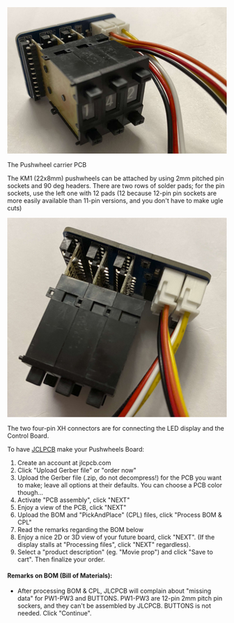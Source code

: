<img src="img/pw1.jpg">

The Pushwheel carrier PCB

The KM1 (22x8mm) pushwheels can be attached by using 2mm pitched pin sockets and 90 deg headers. There are two rows of solder pads; for the pin sockets, use the left one with 12 pads (12 because 12-pin pin sockets are more easily available than 11-pin versions, and you don't have to make ugle cuts)

<img src="img/pw2.jpg">

The two four-pin XH connectors are for connecting the LED display and the Control Board.

To have [JCLPCB](https://jlcpcb.com) make your Pushwheels Board:
1) Create an account at jlcpcb.com
2) Click "Upload Gerber file" or "order now"
3) Upload the Gerber file (.zip, do not decompress!) for the PCB you want to make; leave all options at their defaults. You can choose a PCB color though...
4) Activate "PCB assembly", click "NEXT"
5) Enjoy a view of the PCB, click "NEXT"
6) Upload the BOM and "PickAndPlace" (CPL) files, click "Process BOM & CPL"
7) Read the remarks regarding the BOM below
8) Enjoy a nice 2D or 3D view of your future board, click "NEXT". (If the display stalls at "Processing files", click "NEXT" regardless).
9) Select a "product description" (eg. "Movie prop") and click "Save to cart". Then finalize your order.

#### Remarks on BOM (Bill of Materials):

- After processing BOM & CPL, JLCPCB will complain about "missing data" for PW1-PW3 and BUTTONS. PW1-PW3 are 12-pin 2mm pitch pin sockers, and they can't be assembled by JLCPCB. BUTTONS is not needed. Click "Continue".

